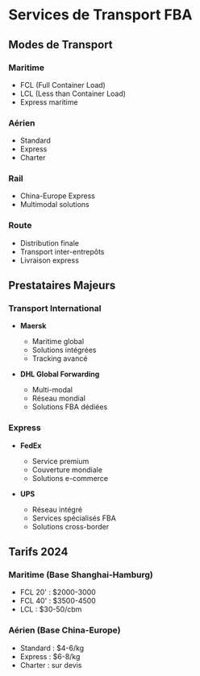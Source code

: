 # Services de Transport FBA

## Modes de Transport
### Maritime
- FCL (Full Container Load)
- LCL (Less than Container Load)
- Express maritime

### Aérien
- Standard
- Express
- Charter

### Rail
- China-Europe Express
- Multimodal solutions

### Route
- Distribution finale
- Transport inter-entrepôts
- Livraison express

## Prestataires Majeurs
### Transport International
- **Maersk**
  * Maritime global
  * Solutions intégrées
  * Tracking avancé

- **DHL Global Forwarding**
  * Multi-modal
  * Réseau mondial
  * Solutions FBA dédiées

### Express
- **FedEx**
  * Service premium
  * Couverture mondiale
  * Solutions e-commerce

- **UPS**
  * Réseau intégré
  * Services spécialisés FBA
  * Solutions cross-border

## Tarifs 2024
### Maritime (Base Shanghai-Hamburg)
- FCL 20' : $2000-3000
- FCL 40' : $3500-4500
- LCL : $30-50/cbm

### Aérien (Base China-Europe)
- Standard : $4-6/kg
- Express : $6-8/kg
- Charter : sur devis 